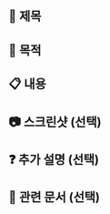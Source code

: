 ## 📍 제목
<!-- 간결하고 명확한 이슈 제목을 작성하세요. -->


## 📃 목적
<!-- 이번 이슈를 작업하게 된 배경을 설명하세요. -->


## 📋 내용
<!-- 이슈에서 다뤄야 할 작업 내용을 상세히 작성하세요. -->


## 📷 스크린샷 (선택)
<!-- 이번 이슈에 대한 예시 화면을 스크린샷으로 첨부하세요. -->


## ❓ 추가 설명 (선택)
<!-- 이슈에 대한 추가 설명이나, 문제를 해결하기 위해 고려해야 할 사항이 있다면 작성하세요. -->


## 🔗 관련 문서 (선택)
<!-- 이번 이슈와 관련된 문서나 참고 링크가 있다면 추가하세요. -->